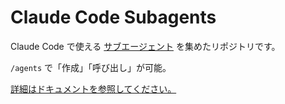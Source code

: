 # Claude Code Subagents

Claude Code で使える [サブエージェント](https://docs.anthropic.com/en/docs/claude-code/sub-agents) を集めたリポジトリです。

`/agents` で「作成」「呼び出し」が可能。

[詳細はドキュメントを参照してください。](https://docs.anthropic.com/en/docs/claude-code/sub-agents)
